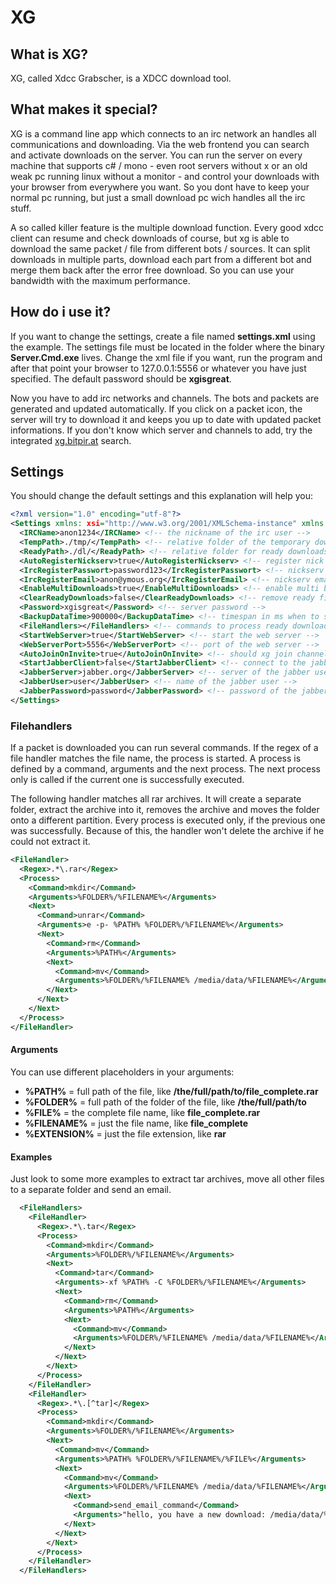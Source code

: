# XG

## What is XG?
XG, called Xdcc Grabscher, is a XDCC download tool.

## What makes it special?
XG is a command line app which connects to an irc network an handles all communications and downloading. Via the web frontend you can search and activate downloads on the server.
You can run the server on every machine that supports c# / mono - even root servers without x or an old weak pc running linux without a monitor - and control your downloads with your browser from everywhere you want.
So you dont have to keep your normal pc running, but just a small download pc wich handles all the irc stuff.

A so called killer feature is the multiple download function. Every good xdcc client can resume and check downloads of course, but xg is able to download the same packet / file from different bots / sources.
It can split downloads in multiple parts, download each part from a different bot and merge them back after the error free download. So you can use your bandwidth with the maximum performance.

## How do i use it?
If you want to change the settings, create a file named __settings.xml__ using the example. The settings file must be located in the folder where the binary __Server.Cmd.exe__ lives. Change the xml file if you want, run the program and after that point your browser to 127.0.0.1:5556 or whatever you have just specified. The default password should be __xgisgreat__.

Now you have to add irc networks and channels. The bots and packets are generated and updated automatically. If you click on a packet icon, the server will try to download it and keeps you up to date with updated packet informations. If you don't know which server and channels to add, try the integrated [xg.bitpir.at](http://xg.bitpir.at) search.

## Settings

You should change the default settings and this explanation will help you:

```xml
<?xml version="1.0" encoding="utf-8"?>
<Settings xmlns: xsi="http://www.w3.org/2001/XMLSchema-instance" xmlns: xsd="http://www.w3.org/2001/XMLSchema">
  <IRCName>anon1234</IRCName> <!-- the nickname of the irc user -->
  <TempPath>./tmp/</TempPath> <!-- relative folder of the temporary download folder -->
  <ReadyPath>./dl/</ReadyPath> <!-- relative folder for ready downloads -->
  <AutoRegisterNickserv>true</AutoRegisterNickserv> <!-- register nick if he does not exist -->
  <IrcRegisterPasswort>password123</IrcRegisterPasswort> <!-- nickserv password -->
  <IrcRegisterEmail>anon@ymous.org</IrcRegisterEmail> <!-- nickserv email -->
  <EnableMultiDownloads>true</EnableMultiDownloads> <!-- enable multi bot dl feature -->
  <ClearReadyDownloads>false</ClearReadyDownloads> <!-- remove ready files from database -->
  <Password>xgisgreat</Password> <!-- server password -->
  <BackupDataTime>900000</BackupDataTime> <!-- timespan in ms when to save changed irc data -->
  <FileHandlers></FileHandlers> <!-- commands to process ready downloads - see next chapter -->
  <StartWebServer>true</StartWebServer> <!-- start the web server -->
  <WebServerPort>5556</WebServerPort> <!-- port of the web server -->
  <AutoJoinOnInvite>true</AutoJoinOnInvite> <!-- should xg join channels on invite -->
  <StartJabberClient>false</StartJabberClient> <!-- connect to the jabber server -->
  <JabberServer>jabber.org</JabberServer> <!-- server of the jabber user -->
  <JabberUser>user</JabberUser> <!-- name of the jabber user -->
  <JabberPassword>password</JabberPassword> <!-- password of the jabber user -->
</Settings>
```

### Filehandlers

If a packet is downloaded you can run several commands. If the regex of a file handler matches the file name, the process is started. A process is defined by a command, arguments and the next process. The next process only is called if the current one is successfully executed.

The following handler matches all rar archives. It will create a separate folder, extract the archive into it, removes the archive and moves the folder onto a different partition. Every process is executed only, if the previous one was successfully. Because of this, the handler won't delete the archive if he could not extract it.

```xml
<FileHandler>
  <Regex>.*\.rar</Regex>
  <Process>
    <Command>mkdir</Command>
    <Arguments>%FOLDER%/%FILENAME%</Arguments>
    <Next>
      <Command>unrar</Command>
      <Arguments>e -p- %PATH% %FOLDER%/%FILENAME%</Arguments>
      <Next>
        <Command>rm</Command>
        <Arguments>%PATH%</Arguments>
        <Next>
          <Command>mv</Command>
          <Arguments>%FOLDER%/%FILENAME% /media/data/%FILENAME%</Arguments>
        </Next>
      </Next>
    </Next>
  </Process>
</FileHandler>
```

#### Arguments

You can use different placeholders in your arguments:

* __%PATH%__ = full path of the file, like __/the/full/path/to/file_complete.rar__
* __%FOLDER%__ = full path of the folder of the file, like __/the/full/path/to__
* __%FILE%__ = the complete file name, like __file_complete.rar__
* __%FILENAME%__ = just the file name, like __file_complete__
* __%EXTENSION%__ = just the file extension, like __rar__

#### Examples

Just look to some more examples to extract tar archives, move all other files to a separate folder and send an email.

```xml
  <FileHandlers>
    <FileHandler>
      <Regex>.*\.tar</Regex>
      <Process>
        <Command>mkdir</Command>
        <Arguments>%FOLDER%/%FILENAME%</Arguments>
        <Next>
          <Command>tar</Command>
          <Arguments>-xf %PATH% -C %FOLDER%/%FILENAME%</Arguments>
          <Next>
            <Command>rm</Command>
            <Arguments>%PATH%</Arguments>
            <Next>
              <Command>mv</Command>
              <Arguments>%FOLDER%/%FILENAME% /media/data/%FILENAME%</Arguments>
            </Next>
          </Next>
        </Next>
      </Process>
    </FileHandler>
    <FileHandler>
      <Regex>.*\.[^tar]</Regex>
      <Process>
        <Command>mkdir</Command>
        <Arguments>%FOLDER%/%FILENAME%</Arguments>
        <Next>
          <Command>mv</Command>
          <Arguments>%PATH% %FOLDER%/%FILENAME%/%FILE%</Arguments>
          <Next>
            <Command>mv</Command>
            <Arguments>%FOLDER%/%FILENAME% /media/data/%FILENAME%</Arguments>
            <Next>
              <Command>send_email_command</Command>
              <Arguments>"hello, you have a new download: /media/data/%FILENAME%"</Arguments>
            </Next>
          </Next>
        </Next>
      </Process>
    </FileHandler>
  </FileHandlers>
```


